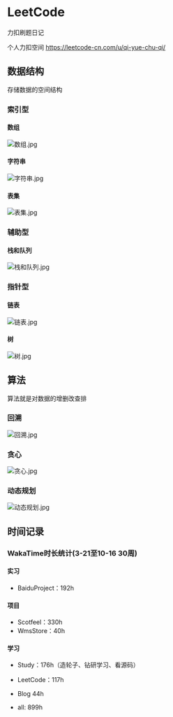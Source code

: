 # LeetCode

力扣刷题日记

个人力扣空间
<https://leetcode-cn.com/u/qi-yue-chu-qi/>

## 数据结构

存储数据的空间结构

### 索引型

#### 数组

![数组.jpg](https://s2.loli.net/2022/09/24/MSkxbKRm2uvitNe.jpg)

#### 字符串

![字符串.jpg](https://s2.loli.net/2022/09/24/K9ANGRrcF5CiQ74.jpg)

#### 表集

![表集.jpg](https://s2.loli.net/2022/09/24/tReKLMyOnV74Jv9.jpg)

### 辅助型

#### 栈和队列

![栈和队列.jpg](https://s2.loli.net/2022/09/24/oq2kEpI1OxMzegt.jpg)

### 指针型

#### 链表

![链表.jpg](https://s2.loli.net/2022/09/24/CEyrPThoQn1LJNw.jpg)

#### 树

![树.jpg](https://s2.loli.net/2022/09/24/GXBRyT3YAtI7Omj.jpg)

## 算法

算法就是对数据的增删改查排

### 回溯

![回溯.jpg](https://s2.loli.net/2022/09/24/6GMj72UBADtQXYT.jpg)

### 贪心

![贪心.jpg](https://s2.loli.net/2022/09/24/JuaomOclb1YspkD.jpg)

### 动态规划

![动态规划.jpg](https://s2.loli.net/2022/10/18/oSRTFXLHGMdsreE.jpg)

## 时间记录

### WakaTime时长统计(3-21至10-16 30周)  

#### 实习

- BaiduProject：192h

#### 项目

- Scotfeel：330h
- WmsStore：40h

#### 学习

- Study：176h（造轮子、钻研学习、看源码）
- LeetCode：117h
- Blog 44h

- all: 899h
